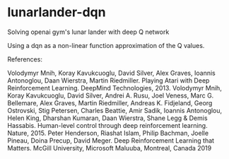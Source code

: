 # lunarlander-dqn
Solving openai gym's lunar lander with deep Q network

Using a dqn as a non-linear function approximation of the Q values.

References:

Volodymyr Mnih, Koray Kavukcuoglu, David Silver, Alex Graves, Ioannis Antonoglou, Daan Wierstra, Martin Riedmiller. Playing Atari with Deep Reinforcement Learning. DeepMind Technologies, 2013.
Volodymyr Mnih, Koray Kavukcuoglu, David Silver, Andrei A. Rusu, Joel Veness, Marc G. Bellemare, Alex Graves, Martin Riedmiller, Andreas K. Fidjeland, Georg Ostrovski, Stig Petersen, Charles Beattie, Amir Sadik, Ioannis Antonoglou, Helen King, Dharshan Kumaran, Daan Wierstra, Shane Legg & Demis Hassabis. Human-level control through deep reinforcement learning. Nature, 2015.
Peter Henderson, Riashat Islam, Philip Bachman, Joelle Pineau, Doina Precup, David Meger. Deep Reinforcement Learning that Matters. McGill University, Microsoft Maluuba, Montreal, Canada 2019 
